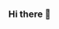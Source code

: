 ### Hi there 👋

<!--
**Pace62/Pace62** is a ✨ _special_ ✨ repository because its `README.md` (this file) appears on your GitHub profile.

Here are some ideas to get you started:

- 🔭 I’m currently working on ...
- 🌱 I’m currently learning ...
- 👯 I’m looking to collaborate on this regard
- 🤔 I’m looking for help with this regard
- 💬 Ask me about this
- 📫 How to reach me: a call away
- 😄 Pronouns: ...
- ⚡ Fun fact: ...
-->
